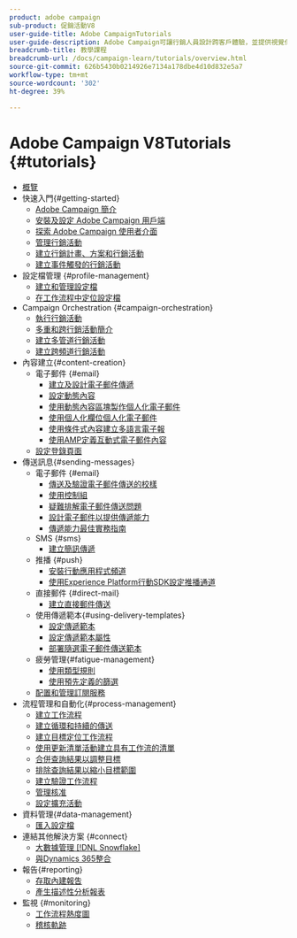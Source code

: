 ```yaml
---
product: adobe campaign
sub-product: 促銷活動V8
user-guide-title: Adobe CampaignTutorials
user-guide-description: Adobe Campaign可讓行銷人員設計跨客戶體驗，並提供視覺化行銷活動協調、即時互動管理和跨管道執行的環境。
breadcrumb-title: 教學課程
breadcrumb-url: /docs/campaign-learn/tutorials/overview.html
source-git-commit: 626b5430b0214926e7134a178dbe4d10d832e5a7
workflow-type: tm+mt
source-wordcount: '302'
ht-degree: 39%

---
```



# Adobe Campaign V8Tutorials {#tutorials}

+ [概覽](/help/overview.md)
+ 快速入門{#getting-started}
   + [Adobe Campaign 簡介](/help/getting-started/introduction-to-adobe-campaign.md)
   + [安裝及設定 Adobe Campaign 用戶端](/help/getting-started/install-and-setup-the-adobe-campaign-client.md)
   + [探索 Adobe Campaign 使用者介面](/help/getting-started/explore-the-adobe-campaign-user-interface.md)
   + [管理行銷活動](/help/getting-started/manage-marketing-campaigns.md)
   + [建立行銷計畫、方案和行銷活動](/help/getting-started/create-a-marketing-plan-programs-and-campaigns.md)
   + [建立事件觸發的行銷活動](/help/getting-started/create-event-triggered-campaigns.md)
+ 設定檔管理 {#profile-management}
   + [建立和管理設定檔](/help/profile-management/create-and-manage-profiles.md)
   + [在工作流程中定位設定檔](/help/profile-management/target-profiles-in-a-workflow.md)
+ Campaign Orchestration {#campaign-orchestration}
   + [執行行銷活動](/help/orchestrate-campaigns/execute-a-campaign.md)
   + [多重和跨行銷活動簡介](/help/orchestrate-campaigns/introduction-to-cross-and-multi-channel-campaigns.md)
   + [建立多管道行銷活動](/help/orchestrate-campaigns/multi-channel-campaigns.md)
   + [建立跨頻道行銷活動](/help/orchestrate-campaigns/cross-channel-campaigns.md)
+ 內容建立{#content-creation}
   + 電子郵件 {#email}
      + [建立及設計電子郵件傳遞](/help/content-creation/create-and-design-email-deliveries.md)
      + [設定動態內容](/help/content-creation/configure-dynamic-content.md)
      + [使用動態內容區塊製作個人化電子郵件](/help/content-creation/personalize-using-dynamic-content-blocks.md)
      + [使用個人化欄位個人化電子郵件](/help/content-creation/personalize-emails-using-personalization-fields.md)
      + [使用條件式內容建立多語言電子報](/help/content-creation/create-a-multilingual-newsletter-using-conditional-content.md)
      + [使用AMP定義互動式電子郵件內容](/help/content-creation/design-interactive-email-content-with-amp.md)
   + [設定登錄頁面](/help/content-creation/configure-landingpages.md)
+ 傳送訊息{#sending-messages}
   + 電子郵件 {#email}
      + [傳送及驗證電子郵件傳送的校樣 ](/help/send-messages/email/send-and-validate-proofs.md)
      + [使用控制組](/help/send-messages/email/use-control-groups.md)
      + [疑難排解電子郵件傳送問題](/help/send-messages/email/troubleshoot-email-delivery-issues.md)
      + [設計電子郵件以提供傳遞能力](/help/send-messages/email/design-emails-for-deliverability.md)
      + [傳遞能力最佳實務指南](https://experienceleague.adobe.com/docs/deliverability-learn/deliverability-best-practice-guide/introduction.html?lang=zh-Hant)
   + SMS {#sms}
      + [建立簡訊傳遞](/help/send-messages/mobile/create-a-sms-delivery.md)
   + 推播 {#push}
      + [安裝行動應用程式頻道](/help/send-messages/mobile/install-the-mobile-app.md)
      + [使用Experience Platform行動SDK設定推播通道](/help/send-messages/mobile/configure-push-using-aep-mobile-sdk.md)
   + 直接郵件 {#direct-mail}
      + [建立直接郵件傳送](/help/send-messages/direct-mail/create-direct-mail-deliveries.md)
   + 使用傳遞範本{#using-delivery-templates}
      + [設定傳遞範本](/help/send-messages/use-delivery-templates/configure-a-delivery-template.md)
      + [設定傳遞範本屬性](/help/send-messages/use-delivery-templates/set-delivery-template-properties.md)
      + [部署隨選電子郵件傳送範本](/help/send-messages/use-delivery-templates/deploy-ad-hoc-email-delivery-template.md)
   + 疲勞管理{#fatigue-management}
      + [使用類型規則](/help/send-messages/fatigue-management/typology-rules-for-fatigue-management.md)
      + [使用預先定義的篩選](/help/send-messages/fatigue-management/fatigue-management-using-filters.md)
   + [配置和管理訂閱服務](/help/send-messages/configure-and-manage-subscription-services.md)
+ 流程管理和自動化{#process-management}
   + [建立工作流程](/help/process-management/create-a-workflow.md)
   + [建立循環和持續的傳送](/help/process-management/recurring-deliveries.md)
   + [建立目標定位工作流程](/help/process-management/create-a-targeting-workflow.md)
   + [使用更新清單活動建立具有工作流的清單](/help/process-management/use-the-update-list-activity.md)
   + [合併查詢結果以調整目標](/help/process-management/refine-targets-by-combining-query-results.md)
   + [排除查詢結果以縮小目標範圍](/help/process-management/refine-targets-by-excluding-query-results.md)
   + [建立驗證工作流程](/help/process-management/create-validation-workflows.md)
   + [管理核准](/help/process-management/manage-approvals.md)
   + [設定擴充活動](/help/process-management/enrichment-activity.md)
+ 資料管理{#data-management}
   + [匯入設定檔](/help/data-management/import-profiles.md)
+ 連結其他解決方案 {#connect}
   + [大數據管理 [!DNL Snowflake]](/help/connect/big-data-segmentation-on-snowflake.md)
   + [與Dynamics 365整合](/help/connect/dynamics365-integration.md)
+ 報告{#reporting}
   + [存取內建報吿](/help/reporting/access-built-in-reports.md)
   + [產生描述性分析報表](/help/reporting/generate-a-descriptive-analysis-report.md)
+ 監視 {#monitoring}
   + [工作流程熱度圖](/help/monitoring/workflow-heatmap.md)
   + [稽核軌跡](/help/monitoring/audit-trail.md)

